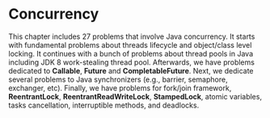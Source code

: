 # Concurrency
This chapter includes 27 problems that involve Java concurrency. It starts with fundamental problems about threads lifecycle and object/class
 level locking. It continues with a bunch of problems about thread pools in Java including JDK 8 work-stealing thread pool. Afterwards, we
 have problems dedicated to **Callable**, **Future** and **CompletableFuture**. Next, we dedicate several problems to Java synchronizers (e.g., barrier,
 semaphore, exchanger, etc). Finally, we have problems for fork/join framework, **ReentrantLock**, **ReentrantReadWriteLock**, **StampedLock**, atomic
 variables, tasks cancellation, interruptible methods, and deadlocks.
